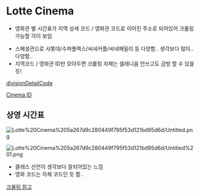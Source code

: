 # Lotte Cinema

- 영화관 별 시간표가 지역 상세 코드 / 영화관 코드로 이어진 주소로 되어있어 크롤링가능할 각이 보임

[](https://www.lottecinema.co.kr/NLCHS/Cinema/Detail?divisionCode=1&detailDivisionCode=1&cinemaID=1013](https://www.lottecinema.co.kr/NLCHS/Cinema/Detail?divisionCode=1&detailDivisionCode=1&cinemaID=1013))

- 스페셜관으로 샤롯데/수퍼플렉스/씨네커플/씨네패밀리 등 다양함.. 생각보다 많이.. 다양함..
- 지역코드 / 영화관 ID만 모아두면 크롤링 자체는 셀레니움 안쓰고도 금방 할 수 있을 듯!

[divisionDetailCode](https://www.notion.so/14b6acb35de4463c89a0687d4af20d31)

[Cinema ID](https://www.notion.so/8bd9b03bde4844a29669fd187c3dc45f)

## 상영 시간표

![Lotte%20Cinema%205a267d9c280449f795f53d121bd95d6d/Untitled.png](Lotte%20Cinema%205a267d9c280449f795f53d121bd95d6d/Untitled.png)

![Lotte%20Cinema%205a267d9c280449f795f53d121bd95d6d/Untitled%201.png](Lotte%20Cinema%205a267d9c280449f795f53d121bd95d6d/Untitled%201.png)

- 클래스 선언이 생각보다 잘되어있는 느낌
- 영화 코드는 자체 코드인 듯 함..

[크롤링 참고](https://www.notion.so/991eada3040c4072b2f1be44d252710c)